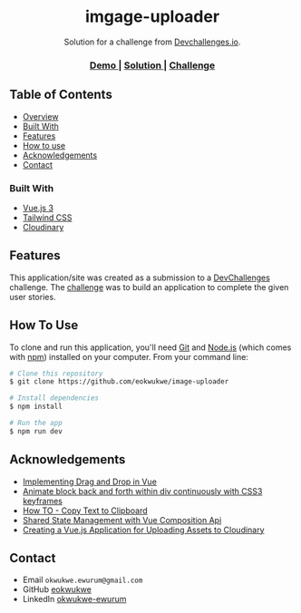 <h1 align="center">imgage-uploader</h1>

<div align="center">
   Solution for a challenge from  <a href="http://devchallenges.io" target="_blank">Devchallenges.io</a>.
</div>

<div align="center">
  <h3>
    <a href="https://uploadar.netlify.app/">
      Demo
    </a>
    <span> | </span>
    <a href="https://github.com/eokwukwe/image-uploader">
      Solution
    </a>
    <span> | </span>
    <a href="https://devchallenges.io/challenges/O2iGT9yBd6xZBrOcVirx">
      Challenge
    </a>
  </h3>
</div>

## Table of Contents

- [Overview](#overview)
- [Built With](#built-with)
- [Features](#features)
- [How to use](#how-to-use)
- [Acknowledgements](#acknowledgements)
- [Contact](#contact)

### Built With

<!-- This section should list any major frameworks that you built your project using. Here are a few examples.-->

- [Vue.js 3](https://v3.vuejs.org/)
- [Tailwind CSS](https://tailwindcss.com/)
- [Cloudinary](https://cloudinary.com/)

## Features

<!-- List the features of your application or follow the template. Don't share the figma file here :) -->

This application/site was created as a submission to a [DevChallenges](https://devchallenges.io/challenges) challenge. The [challenge](https://devchallenges.io/challenges/O2iGT9yBd6xZBrOcVirx) was to build an application to complete the given user stories.

## How To Use

To clone and run this application, you'll need [Git](https://git-scm.com) and [Node.js](https://nodejs.org/en/download/) (which comes with [npm](http://npmjs.com)) installed on your computer. From your command line:

```bash
# Clone this repository
$ git clone https://github.com/eokwukwe/image-uploader

# Install dependencies
$ npm install

# Run the app
$ npm run dev
```

## Acknowledgements

- [Implementing Drag and Drop in Vue](https://www.wrappixel.com/vue-js-drag-and-drop/)
- [Animate block back and forth within div continuously with CSS3 keyframes](https://stackoverflow.com/questions/28733791/animate-block-back-and-forth-within-div-continuously-with-css3-keyframes)
- [How TO - Copy Text to Clipboard](https://www.w3schools.com/howto/howto_js_copy_clipboard.asp)
- [Shared State Management with Vue Composition Api](https://dev.to/nonso/shared-state-management-with-vue-composition-api-2938)
- [Creating a Vue.js Application for Uploading Assets to Cloudinary](https://support.cloudinary.com/hc/en-us/articles/360011139699-Creating-a-Vue-js-Application-for-Uploading-Assets-to-Cloudinary)

## Contact

- Email `okwukwe.ewurum@gmail.com`
- GitHub [eokwukwe](https://{github.com/eokwukwe})
- LinkedIn [okwukwe-ewurum](https://www.linkedin.com/in/okwukwe-ewurum-1625a338/)
